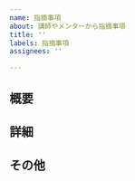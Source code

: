 ```yaml
---
name: 指摘事項
about: 講師やメンターから指摘事項
title: ''
labels: 指摘事項
assignees: ''

---
```


## 概要

## 詳細

## その他
